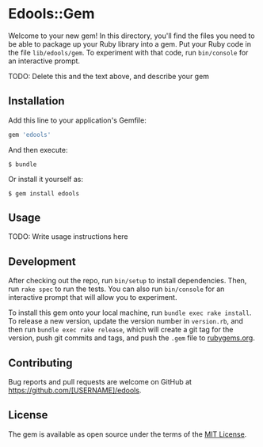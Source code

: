 # Edools::Gem

Welcome to your new gem! In this directory, you'll find the files you need to be able to package up your Ruby library into a gem. Put your Ruby code in the file `lib/edools/gem`. To experiment with that code, run `bin/console` for an interactive prompt.

TODO: Delete this and the text above, and describe your gem

## Installation

Add this line to your application's Gemfile:

```ruby
gem 'edools'
```

And then execute:

    $ bundle

Or install it yourself as:

    $ gem install edools

## Usage

TODO: Write usage instructions here

## Development

After checking out the repo, run `bin/setup` to install dependencies. Then, run `rake spec` to run the tests. You can also run `bin/console` for an interactive prompt that will allow you to experiment.

To install this gem onto your local machine, run `bundle exec rake install`. To release a new version, update the version number in `version.rb`, and then run `bundle exec rake release`, which will create a git tag for the version, push git commits and tags, and push the `.gem` file to [rubygems.org](https://rubygems.org).

## Contributing

Bug reports and pull requests are welcome on GitHub at https://github.com/[USERNAME]/edools.

## License

The gem is available as open source under the terms of the [MIT License](http://opensource.org/licenses/MIT).
